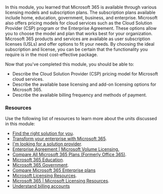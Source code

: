 In this module, you learned that Microsoft 365 is available through various licensing models and subscription plans. The subscription plans available include home, education, government, business, and enterprise. Microsoft also offers pricing models for cloud services such as the Cloud Solution Provider (CSP) program or the Enterprise Agreement. These options allow you to choose the model and plan that works best for your organization. Microsoft 365 products and services are available as user subscription licenses (USLs) and offer options to fit your needs. By choosing the ideal subscription and license, you can be certain that the functionality you require is in the most cost-effective package.

Now that you've completed this module, you should be able to:

 -  Describe the Cloud Solution Provider (CSP) pricing model for Microsoft cloud services.
 -  Describe the available base licensing and add-on licensing options for Microsoft 365.
 -  Describe the available billing frequency and methods of payment.

### Resources

Use the following list of resources to learn more about the units discussed in this module:

 -  [Find the right solution for you](https://www.microsoft.com/microsoft-365/compare-all-microsoft-365-products-b?azure-portal=true).
 -  [Transform your enterprise with Microsoft 365](https://www.microsoft.com/microsoft-365/compare-microsoft-365-enterprise-plans?azure-portal=true).
 -  [I'm looking for a solution provider](https://www.microsoft.com/solution-providers/home?azure-portal=true).
 -  [Enterprise Agreement \| Microsoft Volume Licensing.](https://www.microsoft.com/Licensing/licensing-programs/enterprise?azure-portal=true)
 -  [Compare All Microsoft 365 Plans (Formerly Office 365)](https://www.microsoft.com/microsoft-365/buy/compare-all-microsoft-365-products-b?azure-portal=true).
 -  [Microsoft 365 Education](https://www.microsoft.com/licensing/product-licensing/microsoft-365-education?azure-portal=true).
 -  [Microsoft 365 Government](https://www.microsoft.com/microsoft-365/government?azure-portal=true).
 -  [Compare Microsoft 365 Enterprise plans](https://www.microsoft.com/microsoft-365/compare-microsoft-365-enterprise-plans?azure-portal=true)
 -  [Microsoft Licensing Resources](https://www.microsoft.com/licensing/default?azure-portal=true).
 -  [Microsoft 365 \| Microsoft Licensing Resources](https://www.microsoft.com/Licensing/product-licensing/microsoft-365?azure-portal=true).
 -  [Understand billing accounts](/microsoft-365/commerce/manage-billing-accounts?azure-portal=true)
